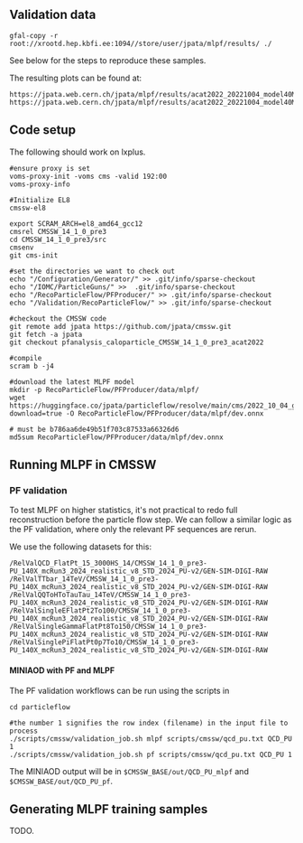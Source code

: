 ## Validation data

```
gfal-copy -r root://xrootd.hep.kbfi.ee:1094//store/user/jpata/mlpf/results/ ./
```

See below for the steps to reproduce these samples.

The resulting plots can be found at:
```
https://jpata.web.cern.ch/jpata/mlpf/results/acat2022_20221004_model40M_revalidation20240523/
https://jpata.web.cern.ch/jpata/mlpf/results/acat2022_20221004_model40M_revalidation_CMSSW14_20240527/
```

## Code setup

The following should work on lxplus.
```
#ensure proxy is set
voms-proxy-init -voms cms -valid 192:00
voms-proxy-info

#Initialize EL8
cmssw-el8

export SCRAM_ARCH=el8_amd64_gcc12
cmsrel CMSSW_14_1_0_pre3
cd CMSSW_14_1_0_pre3/src
cmsenv
git cms-init

#set the directories we want to check out
echo "/Configuration/Generator/" >> .git/info/sparse-checkout
echo "/IOMC/ParticleGuns/" >>  .git/info/sparse-checkout
echo "/RecoParticleFlow/PFProducer/" >> .git/info/sparse-checkout
echo "/Validation/RecoParticleFlow/" >> .git/info/sparse-checkout

#checkout the CMSSW code
git remote add jpata https://github.com/jpata/cmssw.git
git fetch -a jpata
git checkout pfanalysis_caloparticle_CMSSW_14_1_0_pre3_acat2022

#compile
scram b -j4

#download the latest MLPF model
mkdir -p RecoParticleFlow/PFProducer/data/mlpf/
wget https://huggingface.co/jpata/particleflow/resolve/main/cms/2022_10_04_gnnlsh_model40M_acat2022/dev.onnx?download=true -O RecoParticleFlow/PFProducer/data/mlpf/dev.onnx

# must be b786aa6de49b51f703c87533a66326d6
md5sum RecoParticleFlow/PFProducer/data/mlpf/dev.onnx
```

## Running MLPF in CMSSW

### PF validation
To test MLPF on higher statistics, it's not practical to redo full reconstruction before the particle flow step.
We can follow a similar logic as the PF validation, where only the relevant PF sequences are rerun.

We use the following datasets for this:
```
/RelValQCD_FlatPt_15_3000HS_14/CMSSW_14_1_0_pre3-PU_140X_mcRun3_2024_realistic_v8_STD_2024_PU-v2/GEN-SIM-DIGI-RAW
/RelValTTbar_14TeV/CMSSW_14_1_0_pre3-PU_140X_mcRun3_2024_realistic_v8_STD_2024_PU-v2/GEN-SIM-DIGI-RAW
/RelValQQToHToTauTau_14TeV/CMSSW_14_1_0_pre3-PU_140X_mcRun3_2024_realistic_v8_STD_2024_PU-v2/GEN-SIM-DIGI-RAW
/RelValSingleEFlatPt2To100/CMSSW_14_1_0_pre3-PU_140X_mcRun3_2024_realistic_v8_STD_2024_PU-v2/GEN-SIM-DIGI-RAW
/RelValSingleGammaFlatPt8To150/CMSSW_14_1_0_pre3-PU_140X_mcRun3_2024_realistic_v8_STD_2024_PU-v2/GEN-SIM-DIGI-RAW
/RelValSinglePiFlatPt0p7To10/CMSSW_14_1_0_pre3-PU_140X_mcRun3_2024_realistic_v8_STD_2024_PU-v2/GEN-SIM-DIGI-RAW
```

#### MINIAOD with PF and MLPF
The PF validation workflows can be run using the scripts in
```
cd particleflow

#the number 1 signifies the row index (filename) in the input file to process
./scripts/cmssw/validation_job.sh mlpf scripts/cmssw/qcd_pu.txt QCD_PU 1
./scripts/cmssw/validation_job.sh pf scripts/cmssw/qcd_pu.txt QCD_PU 1
```

The MINIAOD output will be in `$CMSSW_BASE/out/QCD_PU_mlpf` and `$CMSSW_BASE/out/QCD_PU_pf`.

## Generating MLPF training samples
TODO.
